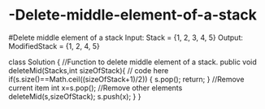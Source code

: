 # -Delete-middle-element-of-a-stack
#Delete middle element of a stack
Input: 
Stack = {1, 2, 3, 4, 5}
Output:
ModifiedStack = {1, 2, 4, 5}


class Solution
{
    //Function to delete middle element of a stack.
    public void deleteMid(Stack<Integer>s,int sizeOfStack){
        // code here
        if(s.size()==Math.ceil((sizeOfStack+1)/2))
        {
            s.pop();
            return;
        }
        //Remove current item
        int x=s.pop();
        //Remove other elements
        deleteMid(s,sizeOfStack);
        s.push(x);
    } 
}
